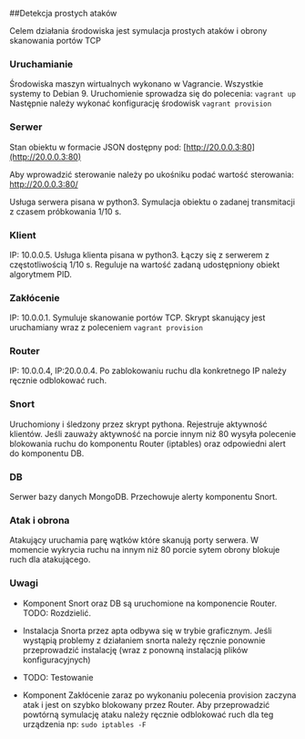 ##Detekcja prostych ataków

Celem działania środowiska jest symulacja prostych ataków i obrony skanowania portów TCP


### Uruchamianie

Środowiska maszyn wirtualnych wykonano w Vagrancie. Wszystkie systemy to Debian 9. Uruchomienie sprowadza się do polecenia:
```vagrant up ```
Następnie należy wykonać konfigurację środowisk
```vagrant provision```

### Serwer

Stan obiektu w formacie JSON dostępny pod:
[http://20.0.0.3:80](http://20.0.0.3:80)

Aby wprowadzić sterowanie należy po ukośniku podać wartość sterowania:
[http://20.0.0.3:80/<sterowanie>](http://20.0.0.3:80)

Usługa serwera pisana w python3. Symulacja obiektu o zadanej transmitacji z czasem próbkowania 1/10 s.

### Klient

IP: 10.0.0.5. Usługa klienta pisana w python3. Łączy się z serwerem z częstotliwością 1/10 s. Reguluje na wartość zadaną udostępniony obiekt algorytmem PID.

### Zakłócenie
IP: 10.0.0.1. Symuluje skanowanie portów TCP. Skrypt skanujący jest uruchamiany wraz z poleceniem ```vagrant provision```

### Router
IP: 10.0.0.4, IP:20.0.0.4. Po zablokowaniu ruchu dla konkretnego IP należy ręcznie odblokować ruch.

### Snort
Uruchomiony i śledzony przez skrypt pythona. Rejestruje aktywność klientów. Jeśli zauważy aktywność na porcie innym niż 80 wysyła polecenie blokowania ruchu do komponentu Router (iptables) oraz odpowiedni alert do komponentu DB.

### DB
Serwer bazy danych MongoDB. Przechowuje alerty komponentu Snort.

### Atak i obrona
Atakujący uruchamia parę wątków które skanują porty serwera. W momencie wykrycia ruchu na innym niż 80 porcie sytem obrony  blokuje ruch dla atakującego. 

### Uwagi

* Komponent Snort oraz DB są uruchomione na komponencie Router. TODO: Rozdzielić.

* Instalacja Snorta przez apta odbywa się w trybie graficznym. Jeśli wystąpią problemy z działaniem snorta należy ręcznie ponownie przeprowadzić instalację (wraz z ponowną instalacją plików konfiguracyjnych)

* TODO: Testowanie

* Komponent Zakłócenie zaraz po wykonaniu polecenia provision zaczyna atak i jest on szybko blokowany przez Router. Aby przeprowadzić powtórną symulację ataku należy ręcznie odblokować ruch dla teg urządzenia np: ```sudo iptables -F```



